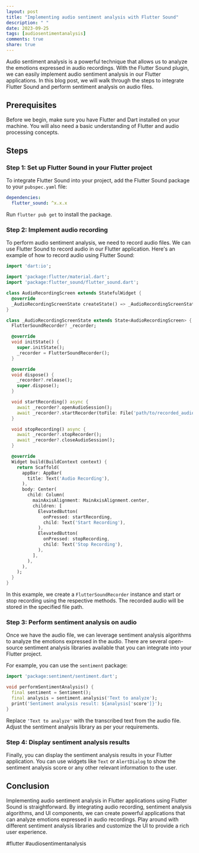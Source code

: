 ```yaml
---
layout: post
title: "Implementing audio sentiment analysis with Flutter Sound"
description: " "
date: 2023-09-25
tags: [audiosentimentanalysis]
comments: true
share: true
---
```


Audio sentiment analysis is a powerful technique that allows us to analyze the emotions expressed in audio recordings. With the Flutter Sound plugin, we can easily implement audio sentiment analysis in our Flutter applications. In this blog post, we will walk through the steps to integrate Flutter Sound and perform sentiment analysis on audio files.

## Prerequisites

Before we begin, make sure you have Flutter and Dart installed on your machine. You will also need a basic understanding of Flutter and audio processing concepts.

## Steps

### Step 1: Set up Flutter Sound in your Flutter project

To integrate Flutter Sound into your project, add the Flutter Sound package to your `pubspec.yaml` file:

```yaml
dependencies:
  flutter_sound: ^x.x.x
```

Run `flutter pub get` to install the package.

### Step 2: Implement audio recording

To perform audio sentiment analysis, we need to record audio files. We can use Flutter Sound to record audio in our Flutter application. Here's an example of how to record audio using Flutter Sound:

```dart
import 'dart:io';

import 'package:flutter/material.dart';
import 'package:flutter_sound/flutter_sound.dart';

class AudioRecordingScreen extends StatefulWidget {
  @override
  _AudioRecordingScreenState createState() => _AudioRecordingScreenState();
}

class _AudioRecordingScreenState extends State<AudioRecordingScreen> {
  FlutterSoundRecorder? _recorder;

  @override
  void initState() {
    super.initState();
    _recorder = FlutterSoundRecorder();
  }

  @override
  void dispose() {
    _recorder?.release();
    super.dispose();
  }

  void startRecording() async {
    await _recorder?.openAudioSession();
    await _recorder?.startRecorder(toFile: File('path/to/recorded_audio.wav'));
  }

  void stopRecording() async {
    await _recorder?.stopRecorder();
    await _recorder?.closeAudioSession();
  }

  @override
  Widget build(BuildContext context) {
    return Scaffold(
      appBar: AppBar(
        title: Text('Audio Recording'),
      ),
      body: Center(
        child: Column(
          mainAxisAlignment: MainAxisAlignment.center,
          children: [
            ElevatedButton(
              onPressed: startRecording,
              child: Text('Start Recording'),
            ),
            ElevatedButton(
              onPressed: stopRecording,
              child: Text('Stop Recording'),
            ),
          ],
        ),
      ),
    );
  }
}
```

In this example, we create a `FlutterSoundRecorder` instance and start or stop recording using the respective methods. The recorded audio will be stored in the specified file path.

### Step 3: Perform sentiment analysis on audio

Once we have the audio file, we can leverage sentiment analysis algorithms to analyze the emotions expressed in the audio. There are several open-source sentiment analysis libraries available that you can integrate into your Flutter project.

For example, you can use the `sentiment` package:

```dart
import 'package:sentiment/sentiment.dart';

void performSentimentAnalysis() {
  final sentiment = Sentiment();
  final analysis = sentiment.analysis('Text to analyze');
  print('Sentiment analysis result: ${analysis['score']}');
}
```

Replace `'Text to analyze'` with the transcribed text from the audio file. Adjust the sentiment analysis library as per your requirements.

### Step 4: Display sentiment analysis results

Finally, you can display the sentiment analysis results in your Flutter application. You can use widgets like `Text` or `AlertDialog` to show the sentiment analysis score or any other relevant information to the user.

## Conclusion

Implementing audio sentiment analysis in Flutter applications using Flutter Sound is straightforward. By integrating audio recording, sentiment analysis algorithms, and UI components, we can create powerful applications that can analyze emotions expressed in audio recordings. Play around with different sentiment analysis libraries and customize the UI to provide a rich user experience.

#flutter #audiosentimentanalysis